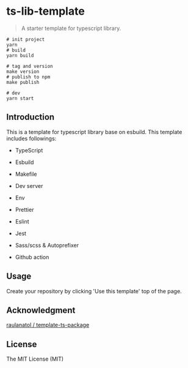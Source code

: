 # ts-lib-template

> A starter template for typescript library. 

```shell
# init project
yarn
# build
yarn build

# tag and version
make version
# publish to npm
make publish

# dev
yarn start
```

## Introduction

This is a template for typescript library base on esbuild. This template includes followings:

- TypeScript

- Esbuild

- Makefile

- Dev server

- Env

- Prettier

- Eslint

- Jest

- Sass/scss  & Autoprefixer

- Github action




## Usage
Create your repository by clicking 'Use this template' top of the page.

## Acknowledgment 

[raulanatol / template-ts-package](https://github.com/raulanatol/template-ts-package)


## License
The MIT License (MIT)

